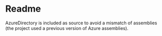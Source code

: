 ﻿# Readme



AzureDirectory is included as source to avoid a mismatch of assemblies (the project used a previous version of Azure assemblies).